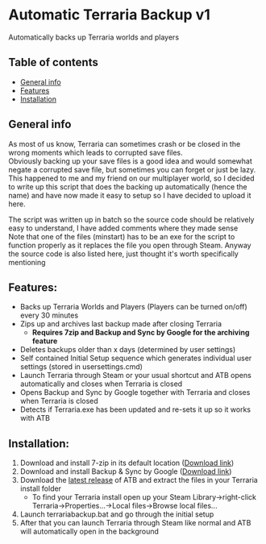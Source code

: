 # Automatic Terraria Backup v1
Automatically backs up Terraria worlds and players

## Table of contents
* [General info](#general-info)
* [Features](#features)
* [Installation](#installation)

## General info
As most of us know, Terraria can sometimes crash or be closed in the wrong moments which leads to corrupted save files.  
Obviously backing up your save files is a good idea and would somewhat negate a corrupted save file, but sometimes you can forget or just be lazy.  
This happened to me and my friend on our multiplayer world, so I decided to write up this script that does the backing up automatically (hence the name) and have now made it easy to setup so I have decided to upload it here.  

The script was written up in batch so the source code should be relatively easy to understand, I have added comments where they made sense  
Note that one of the files (minstart) has to be an exe for the script to function properly as it replaces the file you open through Steam. Anyway the source code is also listed here, just thought it's worth specifically mentioning

## Features:
* Backs up Terraria Worlds and Players (Players can be turned on/off) every 30 minutes
* Zips up and archives last backup made after closing Terraria
  * **Requires 7zip and Backup and Sync by Google for the archiving feature**
* Deletes backups older than x days (determined by user settings)
* Self contained Initial Setup sequence which generates individual user settings (stored in usersettings.cmd)
* Launch Terraria through Steam or your usual shortcut and ATB opens automatically and closes when Terraria is closed
* Opens Backup and Sync by Google together with Terraria and closes when Terraria is closed
* Detects if Terraria.exe has been updated and re-sets it up so it works with ATB

## Installation:
1. Download and install 7-zip in its default location ([Download link](https://www.7-zip.org/ "https://www.7-zip.org/"))
2. Download and install Backup & Sync by Google ([Download link](https://www.google.com/drive/download/ "https://www.google.com/drive/download/"))
3. Download the [latest release](https://github.com/neckless-was-taken/automatic-terraria-backup-v1/releases/latest) of ATB and extract the files in your Terraria install folder 
   * To find your Terraria install open up your Steam Library->right-click Terraria->Properties...->Local files->Browse local files...
4. Launch terrariabackup.bat and go through the initial setup
5. After that you can launch Terraria through Steam like normal and ATB will automatically open in the background
